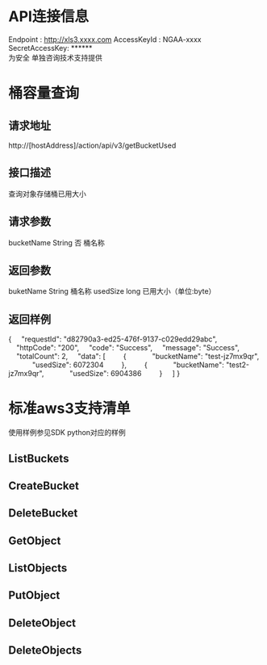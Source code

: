 # API连接信息

Endpoint :  http://xls3.xxxx.com
AccessKeyId :  NGAA-xxxx
SecretAccessKey:  ******  
为安全 单独咨询技术支持提供

# 桶容量查询
## 请求地址

http://[hostAddress]/action/api/v3/getBucketUsed
## 接口描述

查询对象存储桶已用大小
## 请求参数

bucketName	String	否	桶名称
## 返回参数

buketName	String	桶名称
usedSize	long	已用大小（单位:byte）
## 返回样例

{
    "requestId": "d82790a3-ed25-476f-9137-c029edd29abc",
    "httpCode": "200",
    "code": "Success",
    "message": "Success",
    "totalCount": 2,
    "data": [
        {
            "bucketName": "test-jz7mx9qr",
            "usedSize": 6072304
        },
        {
            "bucketName": "test2-jz7mx9qr",
            "usedSize": 6904386
        }
    ]
}
# 标准aws3支持清单

使用样例参见SDK python对应的样例
## ListBuckets
## CreateBucket
## DeleteBucket
## GetObject
## ListObjects
## PutObject
## DeleteObject
## DeleteObjects
